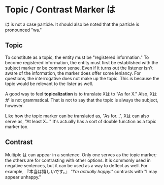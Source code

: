 # Topic / Contrast Marker は
は is not a case particle. It should also be noted that the particle is pronounced "wa."

## Topic
To constitute as a topic, the entity must be "registered information." To become registered information, the entity must first be established with the subject marker or be common sense. Even if it turns out the listener isn't aware of the information, the marker does offer some leniancy. For questions, the interrogative does not make up the topic. This is because the topic would be relevant to the lister as well.

[what is that last sentence]: #
A good way to feel **topicalization** is to translate Xは to "As for X." Also, Xはが is not grammatical. That is not to say that the topic is always the subject, however.

[TODO: what the hell is the difference between topic and subject]: #
[the sentence is about the topic? the topic acts on the subject?]: #
Like how the topic marker can be translated as, "As for...", Xは can also serve as, "At least X..." It's actually has a sort of double function as a topic marker too. 

## Contrast
Multiple は can appear in a sentence. Only one serves as the topic marker; the others are for contrasting with other options. It is commonly used in negative sentences, but it can be used as a way to deflect as well. For example, 『本当は嬉しいです。』 *"I'm actually happy."* contrasts with "I may appear unhappy."